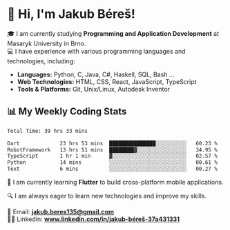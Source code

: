 # 👋 Hi, I'm Jakub Béreš!

🎓 I am currently studying **Programming and Application Development** at Masaryk University in Brno.  
💻 I have experience with various programming languages and technologies, including:  
   - **Languages:** Python, C, Java, C#, Haskell, SQL, Bash ...  
   - **Web Technologies:** HTML, CSS, React, JavaScript, TypeScript  
   - **Tools & Platforms:** Git, Unix/Linux, Autodesk Inventor

## 📊 My Weekly Coding Stats
<!--START_SECTION:waka-->

```txt
Total Time: 39 hrs 33 mins

Dart             23 hrs 53 mins  ███████████████░░░░░░░░░░   60.23 %
RobotFramework   13 hrs 51 mins  ████████▓░░░░░░░░░░░░░░░░   34.95 %
TypeScript       1 hr 1 min      ▓░░░░░░░░░░░░░░░░░░░░░░░░   02.57 %
Python           14 mins         ░░░░░░░░░░░░░░░░░░░░░░░░░   00.61 %
Text             6 mins          ░░░░░░░░░░░░░░░░░░░░░░░░░   00.27 %
```

<!--END_SECTION:waka-->

🚀 I am currently learning **Flutter** to build cross-platform mobile applications.  

🔍 I am always eager to learn new technologies and improve my skills.  

📩 Email:        **jakub.beres135@gmail.com**  
🧑‍💻 Linkedin:     **www.linkedin.com/in/jakub-béreš-37a431331**


